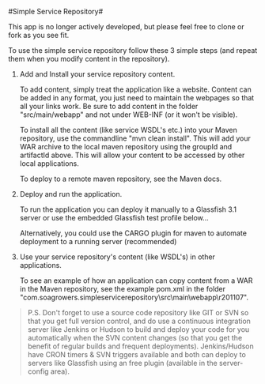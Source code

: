 #Simple Service Repository#

This app is no longer actively developed, but please feel free to clone or fork as you see fit.

To use the simple service repository follow these 3 simple steps (and repeat them when you modify content in the repository). 

1. Add and Install your service repository content.

   To add content, simply treat the application like a website. Content can be added in any format, you just need to maintain the webpages so that all your links work. Be sure to add content in the folder "src/main/webapp" and not under WEB-INF (or it won't be visible). 

   To install all the content (like service WSDL's etc.) into your Maven repository, use the commandline "mvn clean install". This will add your WAR archive to the local maven repository using the groupId and artifactId above. This will allow your content to be accessed by other local applications.

   To deploy to a remote maven repository, see the Maven docs.

2. Deploy and run the application.

   To run the application you can deploy it manually to a Glassfish 3.1 server or use the embedded Glassfish test profile below...

   Alternatively, you could use the CARGO plugin for maven to automate deployment to a running server (recommended)

3. Use your service repository's content (like WSDL's) in other applications.

   To see an example of how an application can copy content from a WAR in the Maven repository, see the example pom.xml in the folder "com.soagrowers.simpleservicerepository\src\main\webapp\r201107".

> P.S. Don't forget to use a source code repository like GIT or SVN so that you get full version control, and do use a continuous integration server like Jenkins or Hudson to build and deploy your code for you automatically when the SVN content changes (so that you get the benefit of regular builds and frequent deployments). Jenkins/Hudson have CRON timers & SVN triggers available and both can deploy to servers like Glassfish using an free plugin (available in the server-config area).
